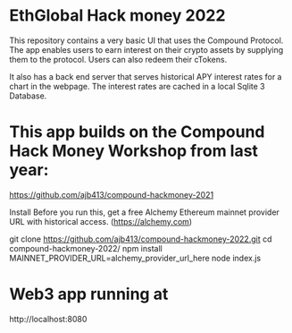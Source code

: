 # EthGlobal Hack money 2022 
This repository contains a very basic UI that uses the Compound Protocol. The app enables users to earn interest on their crypto assets by supplying them to the protocol. Users can also redeem their cTokens.

It also has a back end server that serves historical APY interest rates for a chart in the webpage. The interest rates are cached in a local Sqlite 3 Database.

# This app builds on the Compound Hack Money Workshop from last year: 
https://github.com/ajb413/compound-hackmoney-2021


Install
Before you run this, get a free Alchemy Ethereum mainnet provider URL with historical access. (https://alchemy.com)

git clone https://github.com/ajb413/compound-hackmoney-2022.git
cd compound-hackmoney-2022/
npm install
MAINNET_PROVIDER_URL=alchemy_provider_url_here node index.js

# Web3 app running at 
http://localhost:8080

